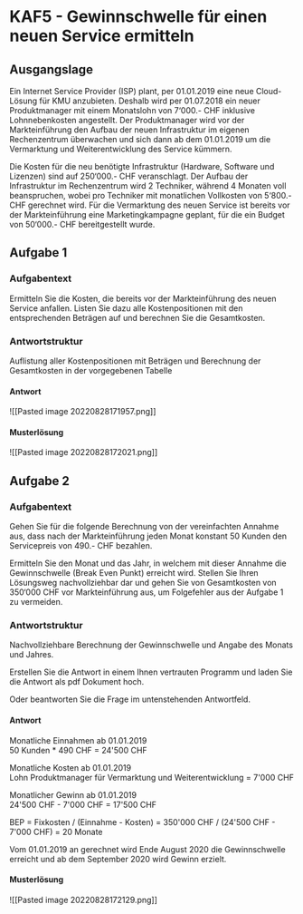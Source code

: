 # KAF5 - Gewinnschwelle für einen neuen Service ermitteln

## Ausgangslage
Ein Internet Service Provider (ISP) plant, per 01.01.2019 eine neue Cloud-Lösung für KMU anzubieten. Deshalb wird per 01.07.2018 ein neuer Produktmanager mit einem Monatslohn von 7‘000.- CHF inklusive Lohnnebenkosten angestellt. Der Produktmanager wird vor der Markteinführung den Aufbau der neuen Infrastruktur im eigenen Rechenzentrum überwachen und sich dann ab dem 01.01.2019 um die Vermarktung und Weiterentwicklung des Service kümmern.

Die Kosten für die neu benötigte Infrastruktur (Hardware, Software und Lizenzen) sind auf 250‘000.- CHF veranschlagt. Der Aufbau der Infrastruktur im Rechenzentrum wird 2 Techniker, während 4 Monaten voll beanspruchen, wobei pro Techniker mit monatlichen Vollkosten von 5‘800.- CHF gerechnet wird. Für die Vermarktung des neuen Service ist bereits vor der Markteinführung eine Marketingkampagne geplant, für die ein Budget von 50‘000.- CHF bereitgestellt wurde.

## Aufgabe 1
### Aufgabentext
Ermitteln Sie die Kosten, die bereits vor der Markteinführung des neuen Service anfallen. Listen Sie dazu alle Kostenpositionen mit den entsprechenden Beträgen auf und berechnen Sie die Gesamtkosten.

### Antwortstruktur
Auflistung aller Kostenpositionen mit Beträgen und Berechnung der Gesamtkosten in der vorgegebenen Tabelle

#### Antwort
![[Pasted image 20220828171957.png]]

#### Musterlösung
![[Pasted image 20220828172021.png]]

## Aufgabe 2
### Aufgabentext
Gehen Sie für die folgende Berechnung von der vereinfachten Annahme aus, dass nach der Markteinführung jeden Monat konstant 50 Kunden den Servicepreis von 490.- CHF bezahlen.

Ermitteln Sie den Monat und das Jahr, in welchem mit dieser Annahme die Gewinnschwelle (Break Even Punkt) erreicht wird. Stellen Sie Ihren Lösungsweg nachvollziehbar dar und gehen Sie von Gesamtkosten von 350‘000 CHF vor Markteinführung aus, um Folgefehler aus der Aufgabe 1 zu vermeiden.

### Antwortstruktur
Nachvollziehbare Berechnung der Gewinnschwelle und Angabe des Monats und Jahres.

Erstellen Sie die Antwort in einem Ihnen vertrauten Programm und laden Sie die Antwort als pdf Dokument hoch.

Oder beantworten Sie die Frage im untenstehenden Antwortfeld.

#### Antwort
Monatliche Einnahmen ab 01.01.2019  
50 Kunden * 490 CHF = 24'500 CHF

Monatliche Kosten ab 01.01.2019  
Lohn Produktmanager für Vermarktung und Weiterentwicklung = 7'000 CHF

Monatlicher Gewinn ab 01.01.2019  
24'500 CHF - 7'000 CHF = 17'500 CHF

BEP = Fixkosten / (Einnahme - Kosten) = 350'000 CHF / (24'500 CHF - 7'000 CHF) = 20 Monate

Vom 01.01.2019 an gerechnet wird Ende August 2020 die Gewinnschwelle erreicht und ab dem September 2020 wird Gewinn erzielt.

#### Musterlösung
![[Pasted image 20220828172129.png]]
